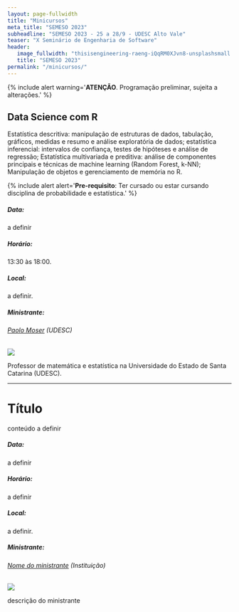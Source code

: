 ```yaml
---
layout: page-fullwidth
title: "Minicursos"
meta_title: "SEMESO 2023"
subheadline: "SEMESO 2023 - 25 a 28/9 - UDESC Alto Vale"
teaser: "X Seminário de Engenharia de Software"
header:
   image_fullwidth: "thisisengineering-raeng-iQqRM0XJvn8-unsplashsmall.jpg"
   title: "SEMESO 2023"
permalink: "/minicursos/"
---
```

{% include alert warning='<strong>ATENÇÃO</strong>. Programação preliminar, sujeita a alterações.' %}


<div class="row t30" id="minicurso_a"></div>

## Data Science com R

Estatística descritiva: manipulação de estruturas de dados, tabulação, gráficos, medidas e resumo e análise exploratória de dados; estatística inferencial: intervalos de confiança, testes de hipóteses e análise de regressão; Estatística multivariada e preditiva: análise de componentes principais e técnicas de machine learning (Random Forest, k-NN); Manipulação de objetos e gerenciamento de memória no R.

{% include alert alert='<strong>Pre-requisito</strong>: Ter cursado ou estar cursando disciplina de probabilidade e estatística.' %}


##### Data:
a definir

##### Horário:
13:30 às 18:00.

##### Local:
a definir.


##### Ministrante:

###### [Paolo Moser][1] (UDESC)

<img class="img-responsive" src="{{site.urlimg}}paolo_moser.jpg"/>

Professor de matemática e estatística na Universidade do Estado de Santa Catarina (UDESC).

<hr>
<div class="row t30" id="minicurso_b"></div>

# Título

conteúdo a definir

##### Data:
a definir

##### Horário:
a definir

##### Local:
a definir.

##### Ministrante:

###### [Nome do ministrante][2] (Instituição)
<img class="img-responsive" src="{{site.urlimg}}person.png"/>

descrição do ministrante


[1]: http://lattes.cnpq.br/2530478080816147
[2]: https://semeso.github.io
